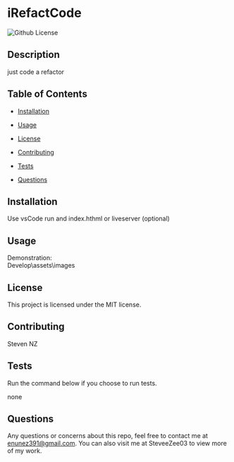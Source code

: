  # iRefactCode
![Github License](https://img.shields.io/badge/license-MIT-blue.svg)

## <b>Description</b>
just code a refactor
## <b>Table of Contents</b>
* [Installation](#installation)

* [Usage](#usage)

* [License](#license)

* [Contributing](#contributing)

* [Tests](#tests)

* [Questions](#questions)

## <b>Installation</b>
Use vsCode run and index.hthml or liveserver (optional)


## <b>Usage</b>
Demonstration:<br>
Develop\assets\images 

## <b>License</b>
This project is licensed under the MIT license.

## <b>Contributing</b>
Steven NZ 
## <b>Tests</b>
Run the command below if you choose to run tests.

none

## <b>Questions</b>
Any questions or concerns about this repo, feel free to contact me at enunez391@gmail.com.  You can also visit me at SteveeZee03  to view more of my work.

